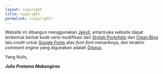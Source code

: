 ```yaml
---
layout: copyright
title: Copyright
permalink: /copyright/
---
```

Website ini dibangun menggunakan [Jekyll](https://jekyllrb.com/), antarmuka website dapat terbentuk berkat kode versi modifikasi dari [Stylish Portofolio](https://startbootstrap.com/template-overviews/stylish-portfolio/) dan [Clean Blog](https://startbootstrap.com/template-overviews/clean-blog/) lalu _credit_ untuk [Google Fonts](https://fonts.google.com/) atas _font-font_ menariknya, dan terakhir _comment engine_ yang digunakan adalah [Disqus](https://disqus.com/).


Yang Nulis,

**_Julio Pratama Makangiras_**
